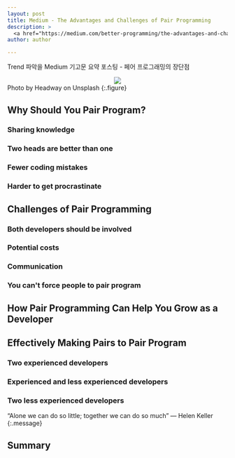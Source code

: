 ```yaml
---
layout: post
title: Medium - The Advantages and Challenges of Pair Programming
description: >
  <a href="https://medium.com/better-programming/the-advantages-and-challenges-of-pair-programming-bd39b5f16e35">원문 - Daan </a>
author: author

---
```

Trend 파악을 Medium 기고문 요약 포스팅 - 페어 프로그래밍의 장단점

<center>
<img src="https://miro.medium.com/max/1760/1*ZAbH7VNABWtiyNxnaZ5IAQ.jpeg"/>
</center>
Photo by Headway on Unsplash
{:.figure}

## Why Should You Pair Program?

### Sharing knowledge

### Two heads are better than one

### Fewer coding mistakes

### Harder to get procrastinate

## Challenges of Pair Programming

### Both developers should be involved

### Potential costs

### Communication

### You can't force people to pair program

## How Pair Programming Can Help You Grow as a Developer

## Effectively Making Pairs to Pair Program

### Two experienced developers

### Experienced and less experienced developers

### Two less experienced developers

“Alone we can do so little; together we can do so much” — Helen Keller
{:.message}

## Summary
